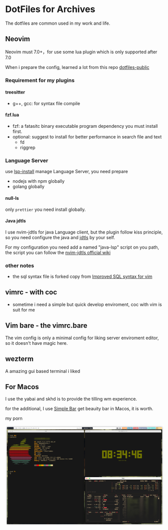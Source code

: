 # DotFiles for Archives


The dotfiles are common used in my work and life.

## Neovim

Neovim must 7.0+，for use some lua plugin which is only supported after 7.0

When i prepare the config, learned a lot from this repo [dotfiles-public](https://github.com/craftzdog/dotfiles-public/blob/master/.config/nvim/after/plugin/telescope.rc.vim)


### Requirement for my plugins

#### treesitter

- g++, gcc: for syntax file compile

#### fzf.lua

- fzf: a fatasitc binary executable program dependency you must install first.
- optional: suggest to install for better performance in search file and text
  - fd
  - riggrep
  

### Language Server 

use [lsp-install](https://github.com/williamboman/nvim-lsp-installer) manage Language Server, you need prepare

- nodejs with npm globally
- golang globally

#### null-ls

only `prettier` you need install globally.

#### Java jdtls

I use nvim-jdtls for java Language client, but the plugin follow kiss principle, so you need configure the java and [jdtls](https://github.com/eclipse/eclipse.jdt.ls) by your self.

For my configuration you need add a named "java-lsp" script on you path, the script you can follow the [nvim-jdtls official wiki](https://github.com/eclipse/eclipse.jdt.ls)

### other notes

- the sql syntax file is forked copy from [Improved SQL syntax for vim](https://github.com/shmup/vim-sql-syntax)

## vimrc - with coc 

- sometime i need a simple but quick develop enviroment, coc with vim is suit for me

## Vim bare - the vimrc.bare

The vim config is only a minimal config for liking server enviroment editor, so it doesn't have magic here.

## wezterm

A amazing gui based terminal i liked

## For Macos

I use the yabai and skhd is to provide the tilling wm experience.

for the additional, I use [Simple Bar](https://github.com/Jean-Tinland/simple-bar) get beauity bar in Macos, it is worth.

my porn

![osxporn](.assets/osxporn.jpeg)
